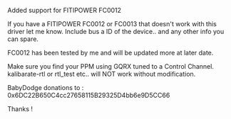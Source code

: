Added support for FITIPOWER FC0012

If you have a FITIPOWER FC0012 or FC0013 that doesn't work with this driver let me know. Include bus a ID of the device.. and any other info you can spare.

FC0012 has been tested by me and will be updated more at later date.

Make sure you find your PPM using GQRX tuned to a Control Channel.  kalibarate-rtl or rtl_test etc.. will NOT work without modification.

BabyDodge donations to : 0x6DC22B650C4cc27658115B29325D4bb6e9D5CC66

Thanks !
